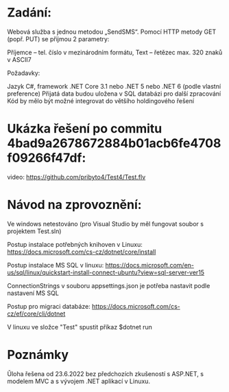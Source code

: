 # Zadání:

Webová služba s jednou metodou „SendSMS“. Pomocí HTTP metody GET (popř. PUT) se přijmou 2 parametry:

Příjemce – tel. číslo v mezinárodním formátu,
Text – řetězec max. 320 znaků v ASCII7

Požadavky:

Jazyk C#, framework .NET Core 3.1 nebo .NET 5 nebo .NET 6 (podle vlastní preference) Přijatá data budou uložena v SQL databázi pro další zpracování Kód by mělo být možné integrovat do většího holdingového řešení

# Ukázka řešení po commitu 4bad9a2678672884b01acb6fe4708f09266f47df:

video: https://github.com/pribyto4/Test4/Test.flv

# Návod na zprovoznění:

Ve windows netestováno (pro Visual Studio by měl fungovat soubor s projektem Test.sln)

Postup instalace potřebných knihoven v Linuxu: https://docs.microsoft.com/cs-cz/dotnet/core/install

Postup instalace MS SQL v linuxu: https://docs.microsoft.com/en-us/sql/linux/quickstart-install-connect-ubuntu?view=sql-server-ver15

ConnectionStrings v souboru appsettings.json je potřeba nastavit podle nastavení MS SQL

Postup pro migraci databáze: https://docs.microsoft.com/cs-cz/ef/core/cli/dotnet
 
V linuxu ve složce "Test" spustit příkaz $dotnet run

# Poznámky

Ǔloha řešena od 23.6.2022 bez předchozích zkušeností s ASP.NET, s modelem MVC a s vývojem .NET aplikací v Linuxu.
